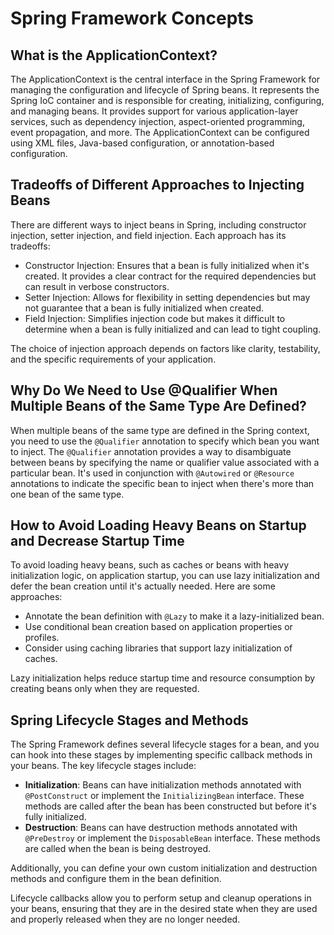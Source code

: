 # Spring Framework Concepts

## What is the ApplicationContext?

The ApplicationContext is the central interface in the Spring Framework for managing the configuration and lifecycle of Spring beans. It represents the Spring IoC container and is responsible for creating, initializing, configuring, and managing beans. It provides support for various application-layer services, such as dependency injection, aspect-oriented programming, event propagation, and more. The ApplicationContext can be configured using XML files, Java-based configuration, or annotation-based configuration.

## Tradeoffs of Different Approaches to Injecting Beans

There are different ways to inject beans in Spring, including constructor injection, setter injection, and field injection. Each approach has its tradeoffs:

- Constructor Injection: Ensures that a bean is fully initialized when it's created. It provides a clear contract for the required dependencies but can result in verbose constructors.
- Setter Injection: Allows for flexibility in setting dependencies but may not guarantee that a bean is fully initialized when created.
- Field Injection: Simplifies injection code but makes it difficult to determine when a bean is fully initialized and can lead to tight coupling.

The choice of injection approach depends on factors like clarity, testability, and the specific requirements of your application.

## Why Do We Need to Use @Qualifier When Multiple Beans of the Same Type Are Defined?

When multiple beans of the same type are defined in the Spring context, you need to use the `@Qualifier` annotation to specify which bean you want to inject. The `@Qualifier` annotation provides a way to disambiguate between beans by specifying the name or qualifier value associated with a particular bean. It's used in conjunction with `@Autowired` or `@Resource` annotations to indicate the specific bean to inject when there's more than one bean of the same type.

## How to Avoid Loading Heavy Beans on Startup and Decrease Startup Time

To avoid loading heavy beans, such as caches or beans with heavy initialization logic, on application startup, you can use lazy initialization and defer the bean creation until it's actually needed. Here are some approaches:

- Annotate the bean definition with `@Lazy` to make it a lazy-initialized bean.
- Use conditional bean creation based on application properties or profiles.
- Consider using caching libraries that support lazy initialization of caches.

Lazy initialization helps reduce startup time and resource consumption by creating beans only when they are requested.

## Spring Lifecycle Stages and Methods

The Spring Framework defines several lifecycle stages for a bean, and you can hook into these stages by implementing specific callback methods in your beans. The key lifecycle stages include:

- **Initialization**: Beans can have initialization methods annotated with `@PostConstruct` or implement the `InitializingBean` interface. These methods are called after the bean has been constructed but before it's fully initialized.
- **Destruction**: Beans can have destruction methods annotated with `@PreDestroy` or implement the `DisposableBean` interface. These methods are called when the bean is being destroyed.

Additionally, you can define your own custom initialization and destruction methods and configure them in the bean definition.

Lifecycle callbacks allow you to perform setup and cleanup operations in your beans, ensuring that they are in the desired state when they are used and properly released when they are no longer needed.
